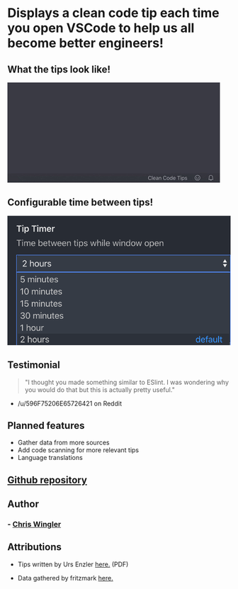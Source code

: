 # Displays a clean code tip each time you open VSCode to help us all become better engineers!

## What the tips look like!

![Video of clean code tips popping up](images/tips.gif 'Tip popups!')

## Configurable time between tips!

![Image of dropdown timer configuration](images/timerConfig.png 'Configurable time between tips!')

## Testimonial

> "I thought you made something similar to ESlint.
> I was wondering why you would do that but this is actually pretty useful."

- /u/596F75206E65726421 on Reddit

## Planned features

- Gather data from more sources
- Add code scanning for more relevant tips
- Language translations

## [Github repository](https://github.com/chriswingler/clean-code-tips)

## Author

### - [Chris Wingler](https://chriswingler.github.io/)

## Attributions

- Tips written by Urs Enzler [here.](https://www.planetgeek.ch/wp-content/uploads/2014/11/Clean-Code-V2.4.pdf) (PDF)

- Data gathered by fritzmark [here.](https://github.com/fritzmark/CleanCodeCheatSheetJson)
